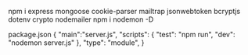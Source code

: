 npm i express mongoose cookie-parser mailtrap jsonwebtoken bcryptjs dotenv crypto nodemailer
npm i nodemon -D


package.json
{
    "main":"server.js",
    "scripts": {
    "test": "npm run",
    "dev": "nodemon server.js"
  },
  "type": "module",
}